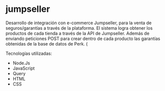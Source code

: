 # jumpseller

Desarrollo de integración con e-commerce Jumpseller, para la venta de seguros/garantías a través de la plataforma. El sistema logra obtener los productos de cada tienda a
través de la API de Jumpseller. Además de enviando peticiones POST para crear dentro de cada producto las garantías obtenidas de la base de datos de Perk. (

Tecnologías utilizadas: 
- Node.Js 
- JavaScript
- Query 
- HTML 
- CSS
